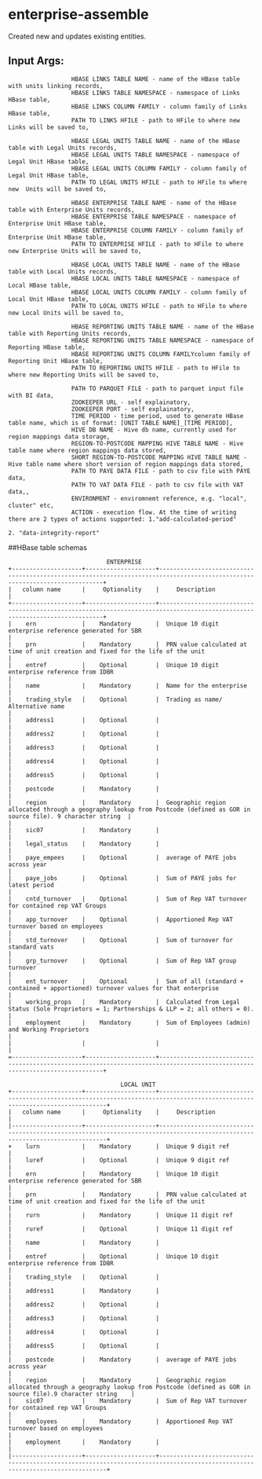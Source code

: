 # enterprise-assemble

Created new and updates existing entities.

## Input Args:
                      HBASE LINKS TABLE NAME - name of the HBase table with units linking records,
                      HBASE LINKS TABLE NAMESPACE - namespace of Links HBase table,
                      HBASE LINKS COLUMN FAMILY - column family of Links HBase table,
                      PATH TO LINKS HFILE - path to HFile to where new Links will be saved to,
                      
                      HBASE LEGAL UNITS TABLE NAME - name of the HBase table with Legal Units records,
                      HBASE LEGAL UNITS TABLE NAMESPACE - namespace of Legal Unit HBase table,
                      HBASE LEGAL UNITS COLUMN FAMILY - column family of  Legal Unit HBase table,
                      PATH TO LEGAL UNITS HFILE - path to HFile to where new  Units will be saved to,
                      
                      HBASE ENTERPRISE TABLE NAME - name of the HBase table with Enterprise Units records,
                      HBASE ENTERPRISE TABLE NAMESPACE - namespace of Enterprise Unit HBase table,
                      HBASE ENTERPRISE COLUMN FAMILY - column family of Enterprise Unit HBase table,
                      PATH TO ENTERPRISE HFILE - path to HFile to where new Enterprise Units will be saved to,
                      
                      HBASE LOCAL UNITS TABLE NAME - name of the HBase table with Local Units records,
                      HBASE LOCAL UNITS TABLE NAMESPACE - namespace of Local HBase table,
                      HBASE LOCAL UNITS COLUMN FAMILY - column family of  Local Unit HBase table,
                      PATH TO LOCAL UNITS HFILE - path to HFile to where new Local Units will be saved to,
                      
                      HBASE REPORTING UNITS TABLE NAME - name of the HBase table with Reporting Units records,
                      HBASE REPORTING UNITS TABLE NAMESPACE - namespace of Reporting HBase table,
                      HBASE REPORTING UNITS COLUMN FAMILYcolumn family of Reporting Unit HBase table,
                      PATH TO REPORTING UNITS HFILE - path to HFile to where new Reporting Units will be saved to,
                      
                      PATH TO PARQUET FILE - path to parquet input file with BI data,
                      ZOOKEEPER URL - self explainatory,
                      ZOOKEEPER PORT - self explainatory,
                      TIME PERIOD - time period, used to generate HBase table name, which is of format: [UNIT TABLE NAME]_[TIME PERIOD],
                      HIVE DB NAME - Hive db name, currently used for region mappings data storage,
                      REGION-TO-POSTCODE MAPPING HIVE TABLE NAME - Hive table name where region mappings data stored,
                      SHORT REGION-TO-POSTCODE MAPPING HIVE TABLE NAME - Hive table name where short version of region mappings data stored,
                      PATH TO PAYE DATA FILE - path to csv file with PAYE data,
                      PATH TO VAT DATA FILE - path to csv file with VAT data,,
                      ENVIRONMENT - enviromnemt reference, e.g. "local", cluster" etc,
                      ACTION - execution flow. At the time of writing there are 2 types of actions supported: 1."add-calculated-period"
                                                                                                              2. "data-integrity-report"
                      
                      

##HBase table schemas

                                ENTERPRISE
    +--------------------+--------------------+----------------------------------------------------------------------------------------------------------------------------+
    |   column name      |     Optionality    |     Description                                                                                                            |
    +--------------------+--------------------+----------------------------------------------------------------------------------------------------------------------------+
    |    ern             |    Mandatory       |  Unique 10 digit enterprise reference generated for SBR                                                                    |
    |    prn             |    Mandatory       |  PRN value calculated at time of unit creation and fixed for the life of the unit                                          |
    |    entref          |    Optional        |  Unique 10 digit enterprise reference from IDBR                                                                            |
    |    name            |    Mandatory       |  Name for the enterprise                                                                                                   |
    |    trading_style   |    Optional        |  Trading as name/ Alternative name                                                                                         |
    |    address1        |    Optional        |                                                                                                                            |
    |    address2        |    Optional        |                                                                                                                            |
    |    address3        |    Optional        |                                                                                                                            |                                                                                      
    |    address4        |    Optional        |                                                                                                                            |
    |    address5        |    Optional        |                                                                                                                            |
    |    postcode        |    Mandatory       |                                                                                                                            |
    |    region          |    Mandatory       |  Geographic region allocated through a geography lookup from Postcode (defined as GOR in source file). 9 character string  |                                                                                           |
    |    sic07           |    Mandatory       |                                                                                                                            |
    |    legal_status    |    Mandatory       |                                                                                                                            |
    |    paye_empees     |    Optional        |  average of PAYE jobs across year                                                                                          |
    |    paye_jobs       |    Optional        |  Sum of PAYE jobs for latest period                                                                                        |
    |    cntd_turnover   |    Optional        |  Sum of Rep VAT turnover for contained rep VAT Groups                                                                      |
    |    app_turnover    |    Optional        |  Apportioned Rep VAT turnover based on employees                                                                           |
    |    std_turnover    |    Optional        |  Sum of turnover for standard vats                                                                                         |
    |    grp_turnover    |    Optional        |  Sum of Rep VAT group turnover                                                                                             |                  
    |    ent_turnover    |    Optional        |  Sum of all (standard + contained + apportioned) turnover values for that enterprise                                       |
    |    working_props   |    Mandatory       |  Calculated from Legal Status (Sole Proprietors = 1; Partnerships & LLP = 2; all others = 0).                              |
    |    employment      |    Mandatory       |  Sum of Employees (admin) and Working Proprietors                                                                          |
    |                    |                    |                                                                                                                            |
    =--------------------+--------------------+----------------------------------------------------------------------------------------------------------------------------+
    
                                    LOCAL UNIT
    +--------------------+--------------------+-----------------------------------------------------------------------------------------------------------------------------+
    |   column name      |     Optionality    |     Description                                                                                                             |
    |--------------------+--------------------+-----------------------------------------------------------------------------------------------------------------------------+
    +    lurn            |    Mandatory       |  Unique 9 digit ref                                                                                                         |
    |    luref           |    Optional        |  Unique 9 digit ref                                                                                                         |
    |    ern             |    Mandatory       |  Unique 10 digit enterprise reference generated for SBR                                                                     |
    |    prn             |    Mandatory       |  PRN value calculated at time of unit creation and fixed for the life of the unit                                           |
    |    rurn            |    Mandatory       |  Unique 11 digit ref                                                                                                        |
    |    ruref           |    Optional        |  Unique 11 digit ref                                                                                                        |
    |    name            |    Mandatory       |                                                                                                                             |
    |    entref          |    Optional        |  Unique 10 digit enterprise reference from IDBR                                                                             |                                                                                      
    |    trading_style   |    Optional        |                                                                                                                             |
    |    address1        |    Mandatory       |                                                                                                                             |
    |    address2        |    Optional        |                                                                                                                             |
    |    address3        |    Optional        |                                                                                                                             |
    |    address4        |    Optional        |                                                                                                                             |
    |    address5        |    Optional        |                                                                                                                             |
    |    postcode        |    Mandatory       |  average of PAYE jobs across year                                                                                           |
    |    region          |    Mandatory       |  Geographic region allocated through a geography lookup from Postcode (defined as GOR in source file).9 character string    |
    |    sic07           |    Mandatory       |  Sum of Rep VAT turnover for contained rep VAT Groups                                                                       |
    |    employees       |    Mandatory       |  Apportioned Rep VAT turnover based on employees                                                                            |                
    |    employment      |    Mandatory       |                                                                                                                             |
    |--------------------+--------------------+-----------------------------------------------------------------------------------------------------------------------------+